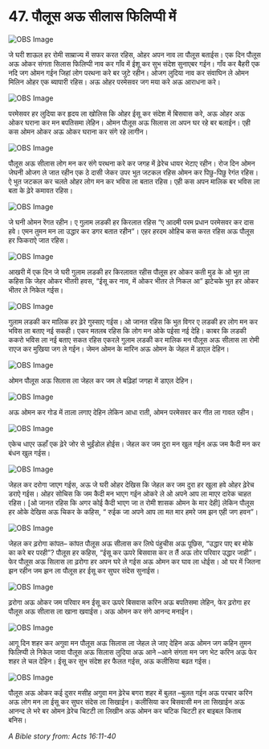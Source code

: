 # 47. पौलूस अऊ सीलास फिलिप्पी में

![OBS Image](https://cdn.door43.org/obs/jpg/360px/obs-en-47-01.jpg)

जे घरी शाऊल हर रोमी साम्राज्य में सफर करत रहिस, ओहर अपन नाव ला पौलूस बताईस। एक दिन पौलूस अऊ ओकर संगता सिलास फिलिप्पी नाव कर गाँव में ईशू कर सुभ संदेश सुनाएबर गईन। गाँव कर बैहरी एक नदि जग ओमन गईन जिहां लोग परथना करे बर जुटे रहीन। ओजग लुदिया नाव कर संवाघिन ले ओमन मिलिन ओहर एक ब्यापारी रहिस। अऊ ओहर परमेसवर जग मया करे अऊ आराधना करे।

![OBS Image](https://cdn.door43.org/obs/jpg/360px/obs-en-47-02.jpg)

परमेसवर हर लुदिया कर हृदय ला खोलिस कि ओहर ईसू कर संदेश में बिसवास करे, अऊ ओहर अऊ ओकर घराना कर मन बपतिसमा लेहिन। ओमन पौलूस अऊ सिलास ला अपन घर रहे बर बलाईन। एही कस ओमन ओकर अऊ ओकर घराना कर संगे रहे लागीन।

![OBS Image](https://cdn.door43.org/obs/jpg/360px/obs-en-47-03.jpg)

पौलूस अऊ सीलास लोग मन कर संगे परथना करे कर जगह में ढ़ेरेच धायर भेटाए रहीन। रोज दिन ओमन जेघनी ओजग ले जात रहीन एक ठे दासी जेकर उपर भुत जटकल रहिस ओमन कर पिछु-पिछु रेगंत रहिस। ऐ भुत जटकल कर चलते ओहर लोग मन कर भविस ला बतात रहिस। एही कस अपन मालिक बर भविस ला बता के ढ़ेरे कमावत रहिस।

![OBS Image](https://cdn.door43.org/obs/jpg/360px/obs-en-47-04.jpg)

जे घनी ओमन रेंगत रहीन। ए गुलाम लडकी हर किरलात रहिस “ए आदमी परम प्रधान परमेसवर कर दास हवे। एमन तुमन मन ला उद्धार कर डगर बतात रहीन”। एहर हरदम ओहिच कस करत रहिस अऊ पौलूस हर फिकराऐ जात रहिस।

![OBS Image](https://cdn.door43.org/obs/jpg/360px/obs-en-47-05.jpg)

आखरी में एक दिन जे घरी गुलाम लडकी हर किरलावत रहीस पौलूस हर ओकर कती मुड के ओ भुत ला कहिस कि जेहर ओकर भीतरी हवस, “ईसू कर नाव, में ओकर भीतर ले निकल आ” झटेचके भुत हर ओकर भीतर ले निकेल गईस।

![OBS Image](https://cdn.door43.org/obs/jpg/360px/obs-en-47-06.jpg)

गुलाम लडकी कर मालिक हर ढ़ेरे गुस्साए गईस। ओ जानत रहिस कि भुत विगर ए लडकी हर लोग मन कर भविस ला बताए नई सकही। एकर मतलब रहिस कि लोग मन ओके पईसा नई देहि। काबर कि लडकी ककरो भविस ला नई बताए सकत रहिस एकरले गुलाम लडकी कर मालिक मन पौलूस अऊ सीलास ला रोमी राएज कर मुखिया जग ले गईन। जेमन ओमन के मारिन अऊ ओमन के जेहल में डाएल देहिन।

![OBS Image](https://cdn.door43.org/obs/jpg/360px/obs-en-47-07.jpg)

ओमन पौलूस अऊ सिलास ला जेहल कर जम ले बढ़िहां जगहा में डाएल देहिन।

![OBS Image](https://cdn.door43.org/obs/jpg/360px/obs-en-47-08.jpg)

अऊ ओमन कर गोड में ताला लगाए देहिन लेकिन आधा राती, ओमन परमेसवर कर गीत ला गावत रहीन।

![OBS Image](https://cdn.door43.org/obs/jpg/360px/obs-en-47-09.jpg)

एकेच धाएर ऊहाँ एक ढ़ेरे जोर से भुईंडोल होईस। जेहल कर जम दुरा मन खुल गईन अऊ जम कैदी मन कर बंधन खुल गईस।

![OBS Image](https://cdn.door43.org/obs/jpg/360px/obs-en-47-10.jpg)

जेहल कर दरोगा जाएग गईस, अऊ जे घरी ओहर देखिस कि जेहल कर जम दुरा हर खुला हवे ओहर ढ़ेरेच डराऐ गईस। ओहर सोचिस कि जम कैदी मन भाएग गईन ओकरे ले ओ अपने आप ला माएर दारेक चाहत रहिस। [ओ जानत रहिस कि अगर कोई कैदी भाएग जा त रोमी शासक ओमन के मार देही] लेकिन पौलूस हर ओके देखिस अऊ चिकर के कहिस, “ रुईक जा अपने आप ला मत मार हमरे जम झन एही जग हवन”।

![OBS Image](https://cdn.door43.org/obs/jpg/360px/obs-en-47-11.jpg)

जेहल कर ढ़रोगा कांपत– कांपत पौलूस अऊ सीलास कर लिघे पंहुचीस अऊ पूछिस, “उद्धार पाए बर मोके का करे बर परही”? पौलूस हर कहिस, “ईसू कर ऊपरे बिसवास कर त तैं अऊ तोर परिवार उद्धार जाही”। फेर पौलूस अऊ सिलास ला ढ़रोगा हर अपन घरे ले गईस अऊ ओमन कर घाव ला धोईस। ओ घर में जितना झन रहीन जम झन ला पौलूस हर ईसू कर सुघर संदेस सुनाईस।

![OBS Image](https://cdn.door43.org/obs/jpg/360px/obs-en-47-12.jpg)

ढ़रोगा अऊ ओकर जम परिवार मन ईसू कर ऊपरे बिसवास करिन अऊ बपतिसमा लेहिन, फेर ढ़रोगा हर पौलूस अऊ सीलास ला खाना खवाईस। अऊ ओमन कर संगे आनन्द मनाईन।

![OBS Image](https://cdn.door43.org/obs/jpg/360px/obs-en-47-13.jpg)

आगू दिन शहर कर अगुवा मन पौलूस अऊ सिलास ला जेहल ले जाए देहिन अऊ ओमन जग कहिन तुमन फिलिप्पी ले निकेल जावा पौलूस अऊ सिलास लुदिया अऊ आने –आने संगता मन जग भेट करिन अऊ फेर शहर ले चल देहिन। ईसू कर सुभ संदेश हर फैलत गईस, अऊ कलीसिया बढत गईस।

![OBS Image](https://cdn.door43.org/obs/jpg/360px/obs-en-47-14.jpg)

पौलूस अऊ ओकर कई दुसर मसीह अगुवा मन ढ़ेरेच बगरा शहर में बुलत –बुलत गईन अऊ परचार करिन अऊ लोग मन ला ईसू कर सुघर संदेस ला सिखाईन। कलीसिया कर बिसवासी मन ला सिखाईन अऊ आनन्द ले भरे बर ओमन ढ़ेरेच चिटटी ला लिखीन अऊ ओमन कर चटिक चिटटी हर बाइबल किताब बनिस।

_A Bible story from: Acts 16:11-40_